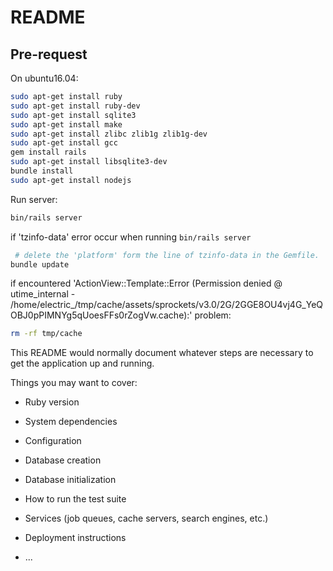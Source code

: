# README

## Pre-request

On ubuntu16.04:

```sh
sudo apt-get install ruby
sudo apt-get install ruby-dev
sudo apt-get install sqlite3
sudo apt-get install make
sudo apt-get install zlibc zlib1g zlib1g-dev
sudo apt-get install gcc
gem install rails
sudo apt-get install libsqlite3-dev
bundle install
sudo apt-get install nodejs
```

Run server:

```sh
bin/rails server
```

if 'tzinfo-data' error occur when running `bin/rails server`
```sh
 # delete the 'platform' form the line of tzinfo-data in the Gemfile.
bundle update
```

if encountered 'ActionView::Template::Error (Permission denied @ utime_internal - /home/electric_/tmp/cache/assets/sprockets/v3.0/2G/2GGE8OU4vj4G_YeQOBJ0pPIMNYg5qUoesFFs0rZogVw.cache):' problem:

```sh
rm -rf tmp/cache
```


This README would normally document whatever steps are necessary to get the
application up and running.

Things you may want to cover:

* Ruby version

* System dependencies

* Configuration

* Database creation

* Database initialization

* How to run the test suite

* Services (job queues, cache servers, search engines, etc.)

* Deployment instructions

* ...
